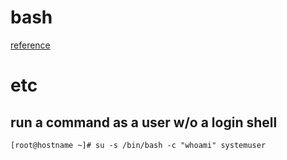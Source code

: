 bash
====

[reference](https://www.gnu.org/savannah-checkouts/gnu/bash/manual/bash.html)

# etc

## run a command as a user w/o a login shell

```
[root@hostname ~]# su -s /bin/bash -c "whoami" systemuser
```
